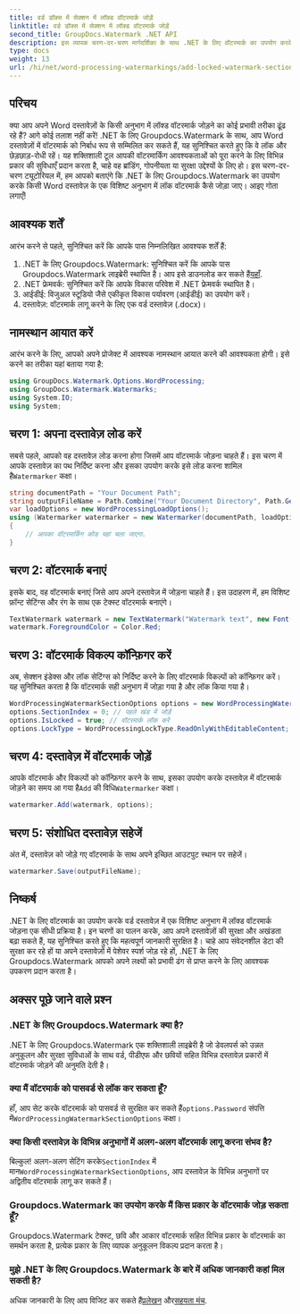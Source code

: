 ```yaml
---
title: वर्ड डॉक्स में सेक्शन में लॉक्ड वॉटरमार्क जोड़ें
linktitle: वर्ड डॉक्स में सेक्शन में लॉक्ड वॉटरमार्क जोड़ें
second_title: GroupDocs.Watermark .NET API
description: इस व्यापक चरण-दर-चरण मार्गदर्शिका के साथ .NET के लिए वॉटरमार्क का उपयोग करके Word दस्तावेज़ों में एक विशिष्ट अनुभाग में लॉक किए गए वॉटरमार्क को जोड़ना सीखें।
type: docs
weight: 13
url: /hi/net/word-processing-watermarkings/add-locked-watermark-section-word-docs/
---
```

## परिचय
क्या आप अपने Word दस्तावेज़ों के किसी अनुभाग में लॉक्ड वॉटरमार्क जोड़ने का कोई प्रभावी तरीका ढूंढ रहे हैं? आगे कोई तलाश नहीं करें! .NET के लिए Groupdocs.Watermark के साथ, आप Word दस्तावेज़ों में वॉटरमार्क को निर्बाध रूप से सम्मिलित कर सकते हैं, यह सुनिश्चित करते हुए कि वे लॉक और छेड़छाड़-रोधी रहें। यह शक्तिशाली टूल आपकी वॉटरमार्किंग आवश्यकताओं को पूरा करने के लिए विभिन्न प्रकार की सुविधाएँ प्रदान करता है, चाहे वह ब्रांडिंग, गोपनीयता या सुरक्षा उद्देश्यों के लिए हो। इस चरण-दर-चरण ट्यूटोरियल में, हम आपको बताएंगे कि .NET के लिए Groupdocs.Watermark का उपयोग करके किसी Word दस्तावेज़ के एक विशिष्ट अनुभाग में लॉक वॉटरमार्क कैसे जोड़ा जाए। आइए गोता लगाएँ!
## आवश्यक शर्तें
आरंभ करने से पहले, सुनिश्चित करें कि आपके पास निम्नलिखित आवश्यक शर्तें हैं:
1.  .NET के लिए Groupdocs.Watermark: सुनिश्चित करें कि आपके पास Groupdocs.Watermark लाइब्रेरी स्थापित है। आप इसे डाउनलोड कर सकते हैं[यहाँ](https://releases.groupdocs.com/Watermark/net/).
2. .NET फ्रेमवर्क: सुनिश्चित करें कि आपके विकास परिवेश में .NET फ्रेमवर्क स्थापित है।
3. आईडीई: विजुअल स्टूडियो जैसे एकीकृत विकास पर्यावरण (आईडीई) का उपयोग करें।
4. दस्तावेज़: वॉटरमार्क लागू करने के लिए एक वर्ड दस्तावेज़ (.docx)।
## नामस्थान आयात करें
आरंभ करने के लिए, आपको अपने प्रोजेक्ट में आवश्यक नामस्थान आयात करने की आवश्यकता होगी। इसे करने का तरीका यहां बताया गया है:
```csharp
using GroupDocs.Watermark.Options.WordProcessing;
using GroupDocs.Watermark.Watermarks;
using System.IO;
using System;
```
## चरण 1: अपना दस्तावेज़ लोड करें
 सबसे पहले, आपको वह दस्तावेज़ लोड करना होगा जिसमें आप वॉटरमार्क जोड़ना चाहते हैं। इस चरण में आपके दस्तावेज़ का पथ निर्दिष्ट करना और इसका उपयोग करके इसे लोड करना शामिल है`Watermarker` कक्षा।
```csharp
string documentPath = "Your Document Path";
string outputFileName = Path.Combine("Your Document Directory", Path.GetFileName(documentPath));
var loadOptions = new WordProcessingLoadOptions();
using (Watermarker watermarker = new Watermarker(documentPath, loadOptions))
{
    // आपका वॉटरमार्किंग कोड यहां चला जाएगा.
}
```
## चरण 2: वॉटरमार्क बनाएं
इसके बाद, वह वॉटरमार्क बनाएं जिसे आप अपने दस्तावेज़ में जोड़ना चाहते हैं। इस उदाहरण में, हम विशिष्ट फ़ॉन्ट सेटिंग्स और रंग के साथ एक टेक्स्ट वॉटरमार्क बनाएंगे।
```csharp
TextWatermark watermark = new TextWatermark("Watermark text", new Font("Arial", 19));
watermark.ForegroundColor = Color.Red;
```
## चरण 3: वॉटरमार्क विकल्प कॉन्फ़िगर करें
अब, सेक्शन इंडेक्स और लॉक सेटिंग्स को निर्दिष्ट करने के लिए वॉटरमार्क विकल्पों को कॉन्फ़िगर करें। यह सुनिश्चित करता है कि वॉटरमार्क सही अनुभाग में जोड़ा गया है और लॉक किया गया है।
```csharp
WordProcessingWatermarkSectionOptions options = new WordProcessingWatermarkSectionOptions();
options.SectionIndex = 0; // पहले खंड में जोड़ें
options.IsLocked = true; // वॉटरमार्क लॉक करें
options.LockType = WordProcessingLockType.ReadOnlyWithEditableContent; // लॉक प्रकार
```
## चरण 4: दस्तावेज़ में वॉटरमार्क जोड़ें
 आपके वॉटरमार्क और विकल्पों को कॉन्फ़िगर करने के साथ, इसका उपयोग करके दस्तावेज़ में वॉटरमार्क जोड़ने का समय आ गया है`Add` की विधि`Watermarker` कक्षा।
```csharp
watermarker.Add(watermark, options);
```
## चरण 5: संशोधित दस्तावेज़ सहेजें
अंत में, दस्तावेज़ को जोड़े गए वॉटरमार्क के साथ अपने इच्छित आउटपुट स्थान पर सहेजें।
```csharp
watermarker.Save(outputFileName);
```
## निष्कर्ष
.NET के लिए वॉटरमार्क का उपयोग करके वर्ड दस्तावेज़ में एक विशिष्ट अनुभाग में लॉक्ड वॉटरमार्क जोड़ना एक सीधी प्रक्रिया है। इन चरणों का पालन करके, आप अपने दस्तावेज़ों की सुरक्षा और अखंडता बढ़ा सकते हैं, यह सुनिश्चित करते हुए कि महत्वपूर्ण जानकारी सुरक्षित है। चाहे आप संवेदनशील डेटा की सुरक्षा कर रहे हों या अपने दस्तावेज़ों में पेशेवर स्पर्श जोड़ रहे हों, .NET के लिए Groupdocs.Watermark आपको अपने लक्ष्यों को प्रभावी ढंग से प्राप्त करने के लिए आवश्यक उपकरण प्रदान करता है।
## अक्सर पूछे जाने वाले प्रश्न
### .NET के लिए Groupdocs.Watermark क्या है?
.NET के लिए Groupdocs.Watermark एक शक्तिशाली लाइब्रेरी है जो डेवलपर्स को उन्नत अनुकूलन और सुरक्षा सुविधाओं के साथ वर्ड, पीडीएफ और छवियों सहित विभिन्न दस्तावेज़ प्रकारों में वॉटरमार्क जोड़ने की अनुमति देती है।
### क्या मैं वॉटरमार्क को पासवर्ड से लॉक कर सकता हूँ?
 हाँ, आप सेट करके वॉटरमार्क को पासवर्ड से सुरक्षित कर सकते हैं`options.Password` संपत्ति में`WordProcessingWatermarkSectionOptions` कक्षा।
### क्या किसी दस्तावेज़ के विभिन्न अनुभागों में अलग-अलग वॉटरमार्क लागू करना संभव है?
 बिल्कुल! अलग-अलग सेटिंग करके`SectionIndex` में मान`WordProcessingWatermarkSectionOptions`, आप दस्तावेज़ के विभिन्न अनुभागों पर अद्वितीय वॉटरमार्क लागू कर सकते हैं।
### Groupdocs.Watermark का उपयोग करके मैं किस प्रकार के वॉटरमार्क जोड़ सकता हूँ?
Groupdocs.Watermark टेक्स्ट, छवि और आकार वॉटरमार्क सहित विभिन्न प्रकार के वॉटरमार्क का समर्थन करता है, प्रत्येक प्रकार के लिए व्यापक अनुकूलन विकल्प प्रदान करता है।
### मुझे .NET के लिए Groupdocs.Watermark के बारे में अधिक जानकारी कहां मिल सकती है?
 अधिक जानकारी के लिए आप विजिट कर सकते हैं[प्रलेखन](https://reference.groupdocs.com/Watermark/net/) और[सहयता मंच](https://forum.groupdocs.com/c/watermark/19).